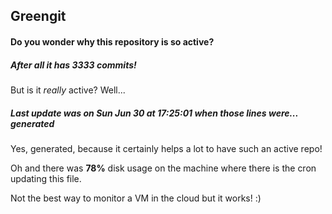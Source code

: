 ## Greengit

#### Do you wonder why this repository is so active?

##### After all it has 3333 commits!

But is it *really* active? Well...

##### Last update was on Sun Jun 30 at 17:25:01 when those lines were... generated

Yes, generated, because it certainly helps a lot to have such an active repo!

Oh and there was **78%** disk usage on the machine
where there is the cron updating this file.

Not the best way to monitor a VM in the cloud but it works! :)
